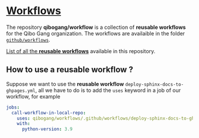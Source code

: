 # [Workflows](https://qibogang.github.io/workflows/)

The repository **qibogang/workflow** is a collection of **reusable workflows** for the Qibo Gang organization. The workflows are availaible in the folder [`github/workflows`](https://github.com/qibogang/workflows/tree/main/.github/workflows).

[List of all the **reusable workflows**](./summary.md) available in this repository.

## How to use a reusable workflow ?

Suppose we want to use the **reusable workflow** `deploy-sphinx-docs-to-ghpages.yml`, all we have to do is to add the `uses` keyword in a job of our workflow, for example

```yaml
jobs:
  call-workflow-in-local-repo:
    uses: qibogang/workflows/.github/workflows/deploy-sphinx-docs-to-ghpages.yml@main
    with:
      python-version: 3.9
```
